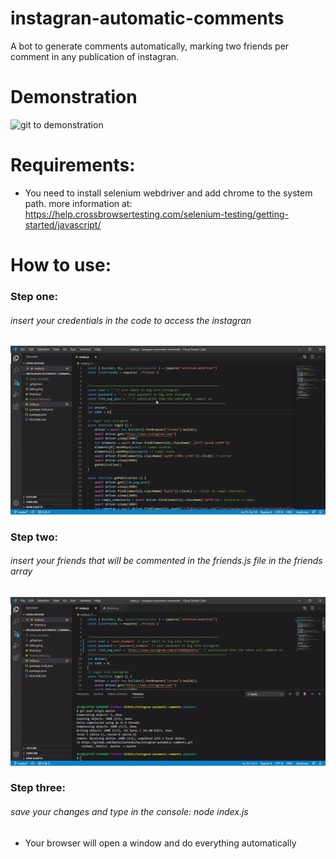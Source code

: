 # instagran-automatic-comments
 A bot to generate comments automatically, marking two friends per comment in any publication of instagran.
 
# Demonstration
![git to demonstration](https://github.com/DanielSoaresRocha/instagran-automatic-comments/blob/master/gif3.gif)
 
# Requirements:
- You need to install selenium webdriver and add chrome to the system path.
more information at: https://help.crossbrowsertesting.com/selenium-testing/getting-started/javascript/

# How to use:
### Step one:

###### insert your credentials in the code to access the instagran

![entering credentials](https://github.com/DanielSoaresRocha/instagran-automatic-comments/blob/master/gif1.gif)

### Step two:

###### insert your friends that will be commented in the friends.js file in the friends array
![entering friends to array](https://github.com/DanielSoaresRocha/instagran-automatic-comments/blob/master/gif2.gif)

### Step three:

###### save your changes and type in the console: node index.js

- Your browser will open a window and do everything automatically

